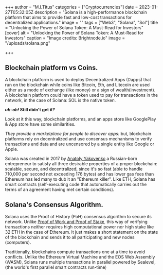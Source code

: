 +++
author = "M.I.Titus"
categories = ["Cryptocurrencies"]
date = 2023-01-27T05:32:05Z
description = "Solana is a high-performance blockchain platform that aims to provide fast and low-cost transactions for decentralized applications."
image = ""
tags = ["Web3", "Solana", "Sol"]
title = "Unlocking the Power of Solana Token: A Must-Read for Investors"
[cover]
alt = "Unlocking the Power of Solana Token: A Must-Read for Investors"
caption = "Image credits: Brightnode.io"
image = "/uploads/solana.png"

+++
## Blockchain platform vs Coins.

A blockchain platform is used to deploy Decentralized Apps (Dapps) that run on the blockchain while coins like Bitcoin, Eth, and Litecoin are used either as a mode of exchange (like money) or a sign of wealth(investment). A blockchain platform could have a token used to pay for transactions in the network, in the case of Solana: SOL is the native token.

**_uh-oh!_ Still didn't get it?**

Look at it this way, blockchain platforms, and an apps store like GooglePlay & App store have some similarities.

_They provide a marketplace for people to discover apps:_ but, blockchain platforms rely on decentralized and use consensus mechanisms to verify transactions and data and are uncensored by a single entity like Google or Apple.

Solana was created in 2017 by [Anatoly Yakovenko](https://www.crunchbase.com/person/anatoly-yakovenko) a Russian-born entrepreneur to satisfy all three desirable properties of a proper blockchain:  scalable, secure, and decentralized, since it's so fast (able to handle 710,000 per second not exceeding 176 bytes) and has lower gas fees than Ethereum has led many to dub it an "Ethereum killer". Like ETH, Solana has smart contracts (self-executing code that automatically carries out the terms of an agreement having met certain conditions).

## Solana's Consensus Algorithm.

Solana uses the Proof of History (PoH) consensus algorithm to secure its network. Unlike [Proof of Work and Proof of Stake](https://blog.bunnieabc.com/posts/the-great-etherum-merge/#proof-of-work-vs-proof-of-stake), this way of verifying transactions neither requires high computational power nor high stake like 32 ETH in the case of Ethereum. It just makes a short statement on the state of the blockchain and sends it to all participating and new nodes (computers).

Traditionally, blockchains compute transactions one at a time to avoid conflicts. Unlike the Ethereum Virtual Machine and the EOS Web Assembly (WASM), Solana runs multiple transactions in parallel powered by Sealevel, (the world's first parallel smart contracts run-time) 